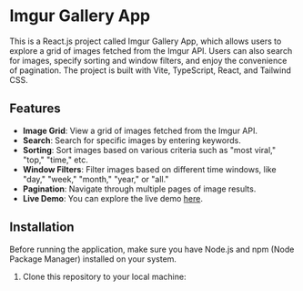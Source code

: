 # Imgur Gallery App

This is a React.js project called Imgur Gallery App, which allows users to explore a grid of images fetched from the Imgur API. Users can also search for images, specify sorting and window filters, and enjoy the convenience of pagination. The project is built with Vite, TypeScript, React, and Tailwind CSS.

## Features

- **Image Grid**: View a grid of images fetched from the Imgur API.
- **Search**: Search for specific images by entering keywords.
- **Sorting**: Sort images based on various criteria such as "most viral," "top," "time," etc.
- **Window Filters**: Filter images based on different time windows, like "day," "week," "month," "year," or "all."
- **Pagination**: Navigate through multiple pages of image results.
- **Live Demo**: You can explore the live demo [here](#insert-url-here).

## Installation

Before running the application, make sure you have Node.js and npm (Node Package Manager) installed on your system.

1. Clone this repository to your local machine:

